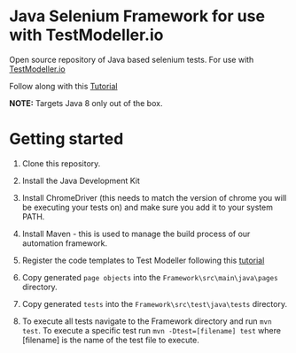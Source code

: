 # Java Selenium Framework for use with TestModeller.io
Open source repository of Java based selenium tests. For use with [TestModeller.io](http://www.testmodeller.io)

Follow along with this [Tutorial](https://testmodeller.io/tutorials/selenium-java/)

**NOTE:** Targets Java 8 only out of the box.

# Getting started
1. Clone this repository.

2. Install the Java Development Kit
3. Install ChromeDriver (this needs to match the version of chrome you will be executing your tests on) and make sure you add it to your system PATH.
4. Install Maven - this is used to manage the build process of our automation framework.

5. Register the code templates to Test Modeller following this [tutorial](https://curiositysoftware.ie/Resources/tutorials/ConfigureTMFramework.mp4)
6. Copy generated `page objects` into the `Framework\src\main\java\pages` directory. 
7. Copy generated `tests` into the `Framework\src\test\java\tests` directory.

8. To execute all tests navigate to the Framework directory and run `mvn test`. To execute a specific test run `mvn -Dtest=[filename] test` where [filename] is the name of the test file to execute.